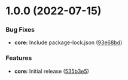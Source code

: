 # 1.0.0 (2022-07-15)


### Bug Fixes

* **core:** Include package-lock.json ([93e68bd](https://github.com/lexo-mpuzovic/defer-vite/commit/93e68bddeeac5abfcaaa37fbfd9d85a228abcbfe))


### Features

* **core:** Initial release ([535b3e5](https://github.com/lexo-mpuzovic/defer-vite/commit/535b3e5a9ff8aa2fe1b43296e4089efd84bd28df))
